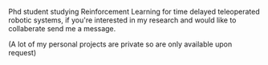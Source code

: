 Phd student studying Reinforcement Learning for time delayed teleoperated robotic systems,
if you're interested in my research and would like to collaberate send me a message.

(A lot of my personal projects are private so are only available upon request)

<!---
LucMc/LucMc is a ✨ special ✨ repository because its `README.md` (this file) appears on your GitHub profile.
You can click the Preview link to take a look at your changes.
--->
